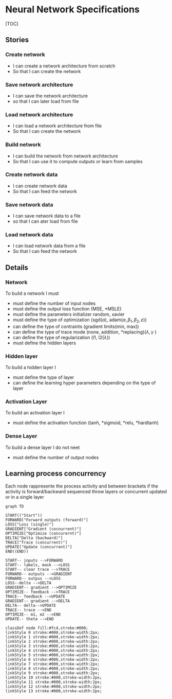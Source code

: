 # Neural Network Specifications

[TOC]

## Stories

### Create network

- I can create a network architecture from scratch
- So that I can create the network

### Save network architecture

- I can save the network architecture
- so that I can later load from file

### Load network architecture

- I can load a network architecture from file
- So that I can create the network

### Build network

- I can build the network from network architecture
- So that I can use it to compute outputs or learn from samples

### Create network data

- I can create network data
- So that I can feed the network

### Save network data

- I can save network data to a file
- so that I can ater load from file

### Load network data

- I can load network data from a file
- So that I can feed the network

## Details

### Network

To build a network I must

- must define the number of input nodes
- must define the output loss function (MSE, *MSLE)
- must define the parameters initializer random, xavier
- must define the type of optimization (sgd($\alpha$), adam($\alpha, \beta_1, \beta_2, \varepsilon$))
- can define the type of contraints (gradient limits(min, max))
- can define the type of trace mode (none, addition, *replacing)($\lambda, \gamma$ )
- can define the type of regularization (l1, l2($\lambda$))
- must define the hidden layers

### Hidden layer

To build a hidden layer I

- must define the type of layer
- can define the learning hyper parameters depending on the type of layer

### Activation Layer

To build an activation layer I

- must define the activation function (tanh, *sigmoid, *relu, *hardtanh)

### Dense Layer

To build a dense layer I do not neet 

- must define the number of output nodes

## Learning process concurrency

Each node rappresente the process activity and between brackets if the activity is forward/backward sequenced throw layers or concurrent updated or in a single layer

```mermaid
graph TD

START(("Start"))
FORWARD["Forward outputs (forward)"]
LOSS["Loss (single)"]
GRADIENT["Gradient (cocnurrent)"]
OPTIMIZE["Optimize (concurernt)"]
DELTA["Delta (backward)"]
TRACE["Trace (concurrent)"]
UPDATE["Update (concurrent)"]
END((END))

START-- inputs -->FORWARD
START-- labels, mask -->LOSS
START-- clear trace -->TRACE
FORWARD-- outputs -->GRADIENT
FORWARD-- outpus -->LOSS
LOSS--delta -->DELTA
GRADIENT-- gradient -->OPTIMIZE
OPTIMIZE-- feedback -->TRACE
TRACE-- feedback -->UPDATE
GRADIENT-- gradient -->DELTA
DELTA-- delta-->UPDATE
TRACE-- trace -->END
OPTIMIZE-- m1, m2 -->END
UPDATE-- theta -->END

classDef node fill:#fc4,stroke:#000;
linkStyle 0 stroke:#000,stroke-width:2px;
linkStyle 1 stroke:#000,stroke-width:2px;
linkStyle 2 stroke:#000,stroke-width:2px;
linkStyle 3 stroke:#000,stroke-width:2px;
linkStyle 4 stroke:#000,stroke-width:2px;
linkStyle 5 stroke:#000,stroke-width:2px;
linkStyle 6 stroke:#000,stroke-width:2px;
linkStyle 7 stroke:#000,stroke-width:2px;
linkStyle 8 stroke:#000,stroke-width:2px;
linkStyle 9 stroke:#000,stroke-width:2px;
linkStyle 10 stroke:#000,stroke-width:2px;
linkStyle 11 stroke:#000,stroke-width:2px;
linkStyle 12 stroke:#000,stroke-width:2px;
linkStyle 13 stroke:#000,stroke-width:2px;
```
